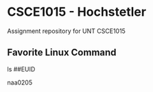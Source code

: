 # CSCE1015 - Hochstetler
Assignment repository for UNT CSCE1015
## Favorite Linux Command
ls
##EUID

naa0205
